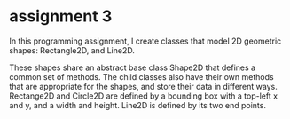 # assignment 3

In this programming assignment, I create classes that model 2D geometric shapes: Rectangle2D, and Line2D.

These shapes share an abstract base class Shape2D that defines a common set of methods. 
The child classes also have their own methods that are appropriate for the shapes, and store their data in different ways. Rectange2D and Circle2D are defined by a bounding box with a top-left x and y, and a width and height. Line2D is defined by its two end points.
